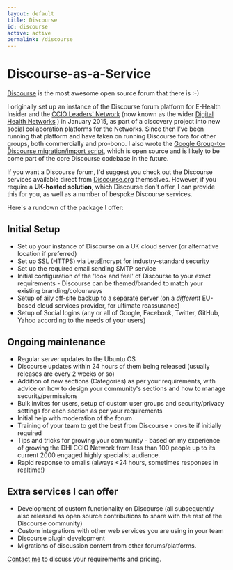 ```yaml
---
layout: default
title: Discourse
id: discourse
active: active
permalink: /discourse
---
```


# Discourse-as-a-Service

[Discourse](https://www.discourse.org) is the most awesome open source forum that there is :-)

I originally set up an instance of the Discourse forum platform for E-Health Insider and the [CCIO Leaders' Network](https://www.digitalhealth.net/ccio-network/) (now known as the wider [Digital Health Networks](https://discourse.digitalhealth.net/) ) in January 2015, as part of a discovery project into new social collaboration platforms for the Networks. Since then I've been running that platform and have taken on running Discourse fora for other groups, both commercially and pro-bono. I also wrote the [Google Group-to-Discourse migration/import script](https://github.com/pacharanero/google_group.to_discourse), which is open source and is likely to be come part of the core Discourse codebase in the future.

If you want a Discourse forum, I'd suggest you check out the Discourse services available direct from [Discourse.org](https://www.discourse.org) themselves. However, if you require a **UK-hosted solution**, which Discourse don't offer, I can provide this for you, as well as a number of bespoke Discourse services.

Here's a rundown of the package I offer:

## Initial Setup
* Set up your instance of Discourse on a UK cloud server (or alternative location if preferred)
* Set up SSL (HTTPS) via LetsEncrypt for industry-standard security
* Set up the required email sending SMTP service
* Initial configuration of the 'look and feel' of Discourse to your exact requirements - Discourse can be themed/branded to match your existing branding/colourways
* Setup of aily off-site backup to a separate server (on a _different_ EU-based cloud services provider, for ultimate reassurance)
* Setup of Social logins (any or all of Google, Facebook, Twitter, GitHub, Yahoo according to the needs of your users)

## Ongoing maintenance
* Regular server updates to the Ubuntu OS
* Discourse updates within 24 hours of them being released (usually releases are every 2 weeks or so)
* Addition of new sections (Categories) as per your requirements, with advice on how to design your community's sections and how to manage security/permissions
* Bulk invites for users, setup of custom user groups and security/privacy settings for each section as per your requirements
* Initial help with moderation of the forum
* Training of your team to get the best from Discourse - on-site if initially required
* Tips and tricks for growing your community - based on my experience of growing the DHI CCIO Network from less than 100 people up to its current 2000 engaged highly specialist audience.
* Rapid response to emails (always <24 hours, sometimes responses in realtime!)

## Extra services I can offer
* Development of custom functionality on Discourse (all subsequently also released as open source contributions to share with the rest of the Discourse community)
* Custom integrations with other web services you are using in your team
* Discourse plugin development
* Migrations of discussion content from other forums/platforms.

[Contact me]({{site.url}}/contact) to discuss your requirements and pricing.

